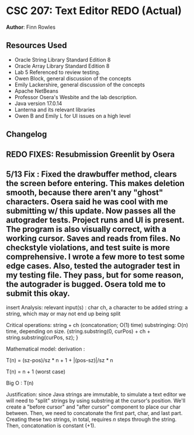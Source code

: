 # CSC 207: Text Editor REDO (Actual)

**Author**: Finn Rowles

## Resources Used

+ Oracle String Library Standard Edition 8
+ Oracle Array Library Standard Edition 8
+ Lab 5 Referenced to review testing.
+ Owen Block, general discussion of the concepts
+ Emily Lackershire,  general discussion of the concepts
+ Apache NetBeans
+ Professor Osera's Wesbite and the lab description.
+ Java version 17.0.14
+ Lanterna and its relevant libraries
+ Owen B and Emily L for UI issues on a high level


## Changelog

REDO FIXES:
Resubmission Greenlit by Osera
---
5/13 Fix : Fixed the drawbuffer method, clears the screen before entering.
This makes deletion smooth, because there aren't any "ghost" characters. Osera said he was cool with me submitting w/ this update.
Now passes all the autograder tests.
Project runs and UI is present. 
The program is also visually correct, with a working cursor. Saves and reads from files.
No checkstyle violations, and test suite is more comprehensive. I wrote a few more to test some edge cases.
Also, tested the autograder test in my testing file. They pass, but for some reason, the autograder is bugged.
Osera told me to submit this okay.
---

insert Analysis:
relevant input(s) : char ch, a character to be added
string: a string, which may or may not end up being split

Critical operations: string + ch (concatonation; O(1) time)
substringing: O(n) time, depending on size. 
{string.substring(0, curPos) + ch + 
                   string.substring(curPos, sz); }

Mathematical model: derivation :

T(n) = (sz-pos)/sz * n + 1 + |(pos-sz)|/sz * n

T(n) = n + 1 (worst case)

Big O : T(n)

Justification: since Java strings are immutable, to simulate a text editor
we will need to "split" strings by using substring at the cursor's position.
We'll create a "before cursor" and "after cursor" component to place our char between.
Then, we need to concatonate the first part, char, and last part.
Creating these two strings, in total, requires *n* steps through the string.
Then, concatonation is constant (+1). 
